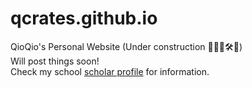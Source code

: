 # qcrates.github.io
QioQio's Personal Website (Under construction 👷🏻‍♀️🛠️🚧)  
Will post things soon!  
Check my school [scholar profile](https://sanford.duke.edu/profile/shuyi-qiu/) for information. 
